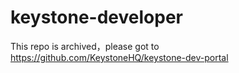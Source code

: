 # keystone-developer

This repo is archived，please got to https://github.com/KeystoneHQ/keystone-dev-portal
